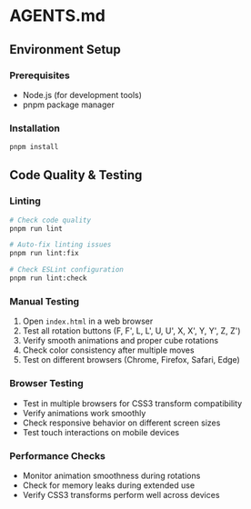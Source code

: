 # AGENTS.md

## Environment Setup

### Prerequisites
- Node.js (for development tools)
- pnpm package manager

### Installation
```bash
pnpm install
```

## Code Quality & Testing

### Linting
```bash
# Check code quality
pnpm run lint

# Auto-fix linting issues
pnpm run lint:fix

# Check ESLint configuration
pnpm run lint:check
```

### Manual Testing
1. Open `index.html` in a web browser
2. Test all rotation buttons (F, F', L, L', U, U', X, X', Y, Y', Z, Z')
3. Verify smooth animations and proper cube rotations
4. Check color consistency after multiple moves
5. Test on different browsers (Chrome, Firefox, Safari, Edge)

### Browser Testing
- Test in multiple browsers for CSS3 transform compatibility
- Verify animations work smoothly
- Check responsive behavior on different screen sizes
- Test touch interactions on mobile devices

### Performance Checks
- Monitor animation smoothness during rotations
- Check for memory leaks during extended use
- Verify CSS3 transforms perform well across devices